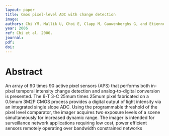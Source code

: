 ```yaml
---
layout: paper
title: Cmos pixel-level ADC with change detection
image:
authors: Chi YM, Mallik U, Choi E, Clapp M, Gauwenberghs G, and Etienne-Cummings R.
year: 2006
ref: Chi et al. 2006.
journal:
pdf:
doi:
---
```


# Abstract
An array of 90 times 90 active pixel sensors (APS) that performs both in-pixel temporal intensity change detection and analog-to-digital conversion is presented. The 6-T 3-C 25mum times 25mum pixel fabricated on a 0.5mum 3M2P CMOS process provides a digital output of light intensity via an integrated single slope ADC. Using the programmable threshold of the pixel level comparator, the imager acquires two exposure levels of a scene simultaneously for increased dynamic range. The imager is intended for surveillance network applications requiring low cost, power efficient sensors remotely operating over bandwidth constrained networks
